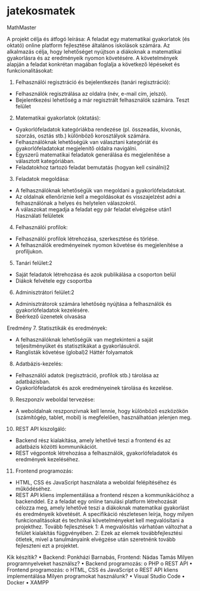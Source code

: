 # jatekosmatek

MathMaster

A projekt célja és átfogó leírása:
A feladat egy matematikai gyakorlatok (és oktató) online platform fejlesztése általános iskolások számára. Az alkalmazás célja, hogy lehetőséget nyújtson a diákoknak a matematikai gyakorlásra és az eredményeik nyomon követésére. A követelmények alapján a feladat konkrétan magában foglalja a következő lépéseket és funkcionalitásokat:
1. Felhasználói regisztráció és bejelentkezés (tanári regisztráció):
-	Felhasználók regisztrálása az oldalra (név, e-mail cím, jelszó).
-	Bejelentkezési lehetőség a már regisztrált felhasználók számára.
Teszt felület
2. Matematikai gyakorlatok (oktatás):
-	Gyakorlófeladatok kategóriákba rendezése (pl. összeadás, kivonás, szorzás, osztás stb.) különböző korosztályok számára.
-	Felhasználóknak lehetőségük van választani kategóriát és gyakorlófeladatokat megjelenítő oldalra navigálni.
-	Egyszerű matematikai feladatok generálása és megjelenítése a választott kategóriában.
-	Feladatokhoz tartozó feladat bemutatás (hogyan kell csinálni)2
3. Feladatok megoldása:
-	A felhasználóknak lehetőségük van megoldani a gyakorlófeladatokat.
-	Az oldalnak ellenőriznie kell a megoldásokat és visszajelzést adni a felhasználónak a helyes és helytelen válaszokról.
-	A válaszokat megadja a feladat egy pár feladat elvégzése után1
Használati felületek
4. Felhasználói profilok:
-	Felhasználói profilok létrehozása, szerkesztése és törlése.
-	A felhasználók eredményeinek nyomon követése és megjelenítése a profiljukon.
5. Tanári felület:2
-	Saját feladatok létrehozása és azok publikálása a csoporton belül
-	Diákok felvétele egy csoportba
6. Adminisztrátori felület:2
-	Adminisztrátorok számára lehetőség nyújtása a felhasználók és gyakorlófeladatok kezelésére.
-	Beérkező üzenetek olvasása

Eredmény
7. Statisztikák és eredmények:
-	A felhasználóknak lehetőségük van megtekinteni a saját teljesítményüket és statisztikákat a gyakorlásukról.
-	Ranglisták követése (global)2
Háttér folyamatok
8. Adatbázis-kezelés:
-	Felhasználói adatok (regisztráció, profilok stb.) tárolása az adatbázisban.
-	Gyakorlófeladatok és azok eredményeinek tárolása és kezelése.
9. Reszponzív weboldal tervezése:
-	A weboldalnak reszponzívnak kell lennie, hogy különböző eszközökön (számítógép, tablet, mobil) is megfelelően, használhatóan jelenjen meg.
10. REST API kiszolgáló:
-	Backend rész kialakítása, amely lehetővé teszi a frontend és az adatbázis közötti kommunikációt.
-	REST végpontok létrehozása a felhasználók, gyakorlófeladatok és eredmények kezeléséhez.
11. Frontend programozás:
-	HTML, CSS és JavaScript használata a weboldal felépítéséhez és működéséhez.
-	REST API kliens implementálása a frontend részen a kommunikációhoz a backenddel.
Ez a feladat egy online tanulási platform létrehozását célozza meg, amely lehetővé teszi a diákoknak matematikai gyakorlást és eredményeik követését. A specifikáció részletesen leírja, hogy milyen funkcionalitásokat és technikai követelményeket kell megvalósítani a projekthez.
Tovább fejlesztések
1: A megvalósítás várhatóan változhat a felület kialakítás függvényében.
2: Ezek az elemek továbbfejlesztési ötletek, mivel a tanulmányaink elvégzése után szeretnénk tovább fejleszteni ezt a projektet.

Kik készítik?
•	Backend: Ponkházi Barnabás, Frontend: Nádas Tamás
Milyen programnyelveket használsz?
•	Backend programozás:
o	PHP
o	REST API
•	Frontend programozás:
o	HTML, CSS és JavaScript 
o	REST API kliens implementálása 
Milyen programokat használunk?
•	Visual Studio Code
•	Docker
•	XAMPP
